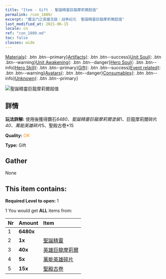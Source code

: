 ```yaml
---
title: "Item - Gift - 聖誕精靈巨龍摩莉爾超值"
permalink: /con_1889/
excerpt: "魔法门之英雄无敌：战争纪元  聖誕精靈巨龍摩莉爾超值"
last_modified_at: 2021-06-15
locale: cn
ref: "con_1889.md"
toc: false
classes: wide
---
```

 [Materials](/ItemsCN/){: .btn .btn--primary}[Artifacts](/ItemsCN/Artifacts/){: .btn .btn--success}[Unit Soul](/ItemsCN/UnitSoul/){: .btn .btn--warning}[Unit Awakening](/ItemsCN/UnitAwakening/){: .btn .btn--danger}[Hero Soul](/ItemsCN/HeroSoul/){: .btn .btn--info}[Hero Skill](/ItemsCN/HeroSkill/){: .btn .btn--primary}[Gift](/ItemsCN/Gift/){: .btn .btn--success}[Event related](/ItemsCN/Events/){: .btn .btn--warning}[Avatars](/ItemsCN/Avatars/){: .btn .btn--danger}[Consumables](/ItemsCN/Consumables/){: .btn .btn--info}[Unknown](/ItemsCN/Unknown/){: .btn .btn--primary}

 ![聖誕精靈巨龍摩莉爾超值](/images/t/i_907154.png)

## 詳情
 **玩法詳解:** 使用後獲得鑽石*6480、聖誕精靈巨龍摩莉爾塗裝*1、巨龍摩莉爾碎片*40、萬能英雄碎片*5、聖殿古卷*15

 **Quality:** <span style="color: #FF8C00">OK</span>

 **Type:** Gift

## Gather

  None

## This item contains:

 **Required Level to open:** 1

 1 You would get **ALL** items  from:

  | Nr | Amount |     Item    |
  |:---|:-------|:------------|
  | 1 |  **6480x** | <i class="fas fa-gem"/> |  | 
  | 2 |  **1x** | [聖誕精靈](/cn/Items/con_1074/) |  | 
  | 3 |  **40x** | [英雄巨龍摩莉爾](/cn/Items/her_390/) |  | 
  | 4 |  **5x** | [萬能英雄碎片](/cn/Items/her_358/) |  | 
  | 5 |  **15x** | [聖殿古卷](/cn/Items/con_697/) |  | 
